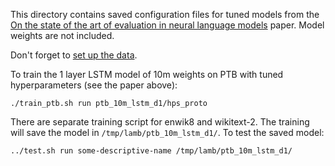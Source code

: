 This directory contains saved configuration files for tuned models from the [On
the state of the art of evaluation in neural language
models](https://arxiv.org/abs/1707.05589) paper. Model weights are not included.

Don't forget to [set up the data](../../../README.md).

To train the 1 layer LSTM model of 10m weights on PTB with tuned hyperparameters
(see the paper above):

    ./train_ptb.sh run ptb_10m_lstm_d1/hps_proto

There are separate training script for enwik8 and wikitext-2. The training will
save the model in `/tmp/lamb/ptb_10m_lstm_d1/`. To test the saved model:

    ../test.sh run some-descriptive-name /tmp/lamb/ptb_10m_lstm_d1/
